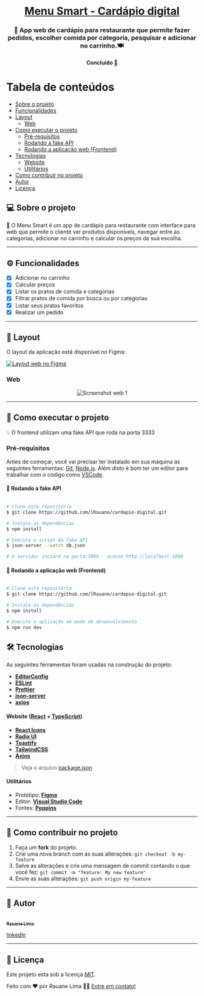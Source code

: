 <h1 align="center">
      <a href="#" alt=""> Menu Smart - Cardápio digital</a>
</h1>

<h3 align="center">
    🥣 App web de cardápio para restaurante que permite fazer pedidos, escolher comida por categoria, pesquisar e adicionar no carrinho.🍽️
</h3>

<h4 align="center">
	Concluído 🚀
</h4>

Tabela de conteúdos
=================

   * [Sobre o projeto](#sobre-o-projeto)
   * [Funcionalidades](#funcionalidades)
   * [Layout](#layout)
     * [Web](#layout-web)
   * [Como executar o projeto](#como-executar-o-projeto)
     * [Pré-requisitos](#pre-requisitos)
     * [Rodando a fake API](#rodando-o-backend)
     * [Rodando a aplicação web (Frontend)](#rodando-a-aplicacao-web-frontend)
   * [Tecnologias](#tecnologias)
     * [Website](#tecnologias-website)
     * [Utilitários](#utilitarios)
   * [Como contribuir no projeto](#como-contribuir)
   * [Autor](#autor)
   * [Licença](#licenca)



## 💻 Sobre o projeto <a name="sobre-o-projeto"></a>

🥣 O Menu Smart é um app de cardápio para restaurante com interface para web que permite o cliente ver produtos disponíveis, navegar entre as categorias, adicionar no carrinho e calcular os preços da sua escolha.

---

## ⚙️ Funcionalidades <a name="funcionalidades"></a>

  - [x] Adicionar no carrinho
  - [x] Calcular preços
  - [x] Listar os pratos de comida e categorias
  - [x] Filtrar pratos de comida por busca ou por categorias
  - [x] Listar seus pratos favoritos
  - [x] Realizar um pedido

---

## 🎨 Layout <a name="layout"></a>

O layout da aplicação está disponível no Figma:

<a href="https://www.figma.com/file/yV8dAOolXTgZPv3eZpIhng/Trabalho-faculdade?type=design&t=WZR5vtOxSAe0t6az-0">
  <img alt="Layout web no Figma" src="https://img.shields.io/badge/Acessar%20Web%20-Figma-%2304D361">
</a>


### Web <a name="layout-web"></a>

<p align="center" style="display: flex; align-items: flex-start; justify-content: center;">
  <img alt="Screenshot web 1" src="https://github.com/lRauane/cardapio-digital/assets/102835801/d335c5c2-294f-441f-9f24-7229007bd345">
</p>


---

## 🚀 Como executar o projeto <a name="como-executar-o-projeto"></a>

💡 O frontend utilizam uma fake API que roda na porta 3333

### Pré-requisitos <a name="pre-requisitos"></a>

Antes de começar, você vai precisar ter instalado em sua máquina as seguintes ferramentas:
[Git](https://git-scm.com), [Node.js](https://nodejs.org/en/). 
Além disto é bom ter um editor para trabalhar com o código como [VSCode](https://code.visualstudio.com/).

#### 🎲 Rodando a fake API <a name="rodando-o-backend"></a>

```bash

# Clone este repositório
$ git clone https://github.com/lRauane/cardapio-digital.git

# Instale as dependências
$ npm install

# Execute o script da fake API
$ json-server --watch db.json

# O servidor inciará na porta:3000 - acesse http://localhost:3000 

```


#### 🧭 Rodando a aplicação web (Frontend) <a name="rodando-a-aplicacao-web-frontend"></a>

```bash

# Clone este repositório
$ git clone https://github.com/lRauane/cardapio-digital.git

# Instale as dependências
$ npm install

# Execute a aplicação em modo de desenvolvimento
$ npm run dev

```

## 🛠 Tecnologias <a name="tecnologias"></a>

As seguintes ferramentas foram usadas na construção do projeto:

-   **[EditorConfig](https://editorconfig.org/)**
-   **[ESLint](https://eslint.org/)**
-   **[Prettier](https://prettier.io/)**
-   **[json-server](https://github.com/typicode/json-server)**
-   **[axios](https://axios-http.com/ptbr/docs/intro)**

#### **Website**  ([React](https://reactjs.org/)  +  [TypeScript](https://www.typescriptlang.org/)) <a name="tecnologias-website"></a>

-   **[React Icons](https://react-icons.github.io/react-icons/)**
-   **[Radix UI](https://www.radix-ui.com/)**
-   **[Toastify](https://www.npmjs.com/package/react-toastify)**
-   **[TailwindCSS](https://tailwindcss.com/)**
-   **[Axios](https://github.com/axios/axios)**

> Veja o arquivo  [package.json](https://github.com/lRauane/cardapio-digital/blob/main/package.json)


#### **Utilitários** <a name="utilitarios"></a>

-   Protótipo:  **[Figma](https://www.figma.com/)**
-   Editor:  **[Visual Studio Code](https://code.visualstudio.com/)**
-   Fontes:  **[Poppins](https://fonts.google.com/specimen/Poppins)**


---

## 💪 Como contribuir no projeto <a name="como-contribuir"></a>

1. Faça um **fork** do projeto.
2. Crie uma nova branch com as suas alterações: `git checkout -b my-feature`
3. Salve as alterações e crie uma mensagem de commit contando o que você fez: `git commit -m "feature: My new feature"`
4. Envie as suas alterações: `git push origin my-feature`

---

## 🦸 Autor <a name="autor"></a>

<a href="https://github.com/lRauane">
 <br />
 <sub><b>Rauane Lima</b></sub></a>
 <br />

[linkedln](https://www.linkedin.com/in/rauanee/)

---

## 📝 Licença <a name="licenca"></a>

Este projeto esta sob a licença [MIT](./LICENSE).

Feito com ❤️ por Rauane Lima 👋🏽 [Entre em contato!](https://www.linkedin.com/in/rauanee/)
